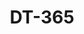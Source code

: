 ---
title: "DT-365"
description: "Document I wrote to improve/update the Online Help at my current job at BackOffice Associates."
tags: ["Use Case", "Page Description"]
link: "https://docs.google.com/document/d/1sM1gO9KIPwL0yl9vZROhGfd9JxPCparvzVLHvcjPuHY/edit?usp=sharing"
weight: 2
draft: false
---